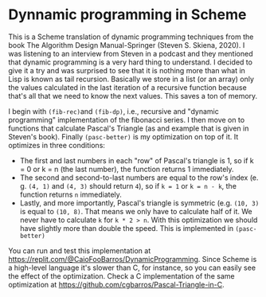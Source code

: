 # Dynnamic programming in Scheme

This is a Scheme translation of dynamic programming techniques from the book The Algorithm Design Manual-Springer (Steven S. Skiena, 2020). I was listening to an interview from Steven in a podcast and they mentioned that dynamic programming is a very hard thing to understand. I decided to give it a try and was surprised to see that it is nothing more than what in Lisp is known as tail recursion. Basically we store in a list (or an array) only the values calculated in the last iteration of a recursive function because that's all that we need to know the next values. This saves a ton of memory.

I begin with `(fib-rec)`and `(fib-dp)`, i.e., recursive and "dynamic programming" implementation of the fibonacci series. I then move on to functions that calculate Pascal's Triangle (as and example that is given in Steven's book). Finally `(pasc-better)` is my optimization on top of it. It optimizes in three conditions:

- The first and last numbers in each "row" of Pascal's triangle is 1, so if k = 0 or k = n (the last number), the function returns 1 immediately.
- The second and second-to-last numbers are equal to the row's index (e. g. `(4, 1)` and `(4, 3)` should return `4`), so if `k = 1` or `k = n - k`, the function returns `n` immediately.
- Lastly, and more importantly, Pascal's triangle is symmetric (e.g. `(10, 3)` is equal to `(10, 8)`. That means we only have to calculate half of it. We never have to calculate `k` for `k * 2 > n`. With this optimization we should have slightly more than double the speed. This is implemented in `(pasc-better)`

You can run and test this implementation at https://replit.com/@CaioFooBarros/DynamicProgramming. Since Scheme is a high-level language it's slower than C, for instance, so you can easily see the effect of the optimization. Check a C implementation of the same optimization at https://github.com/cgbarros/Pascal-Triangle-in-C.
